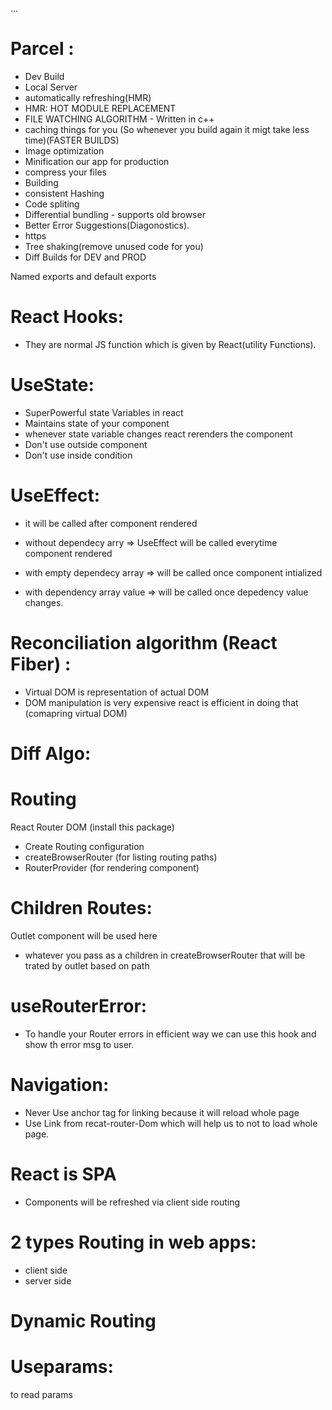 ...

# Parcel :
- Dev Build
- Local Server
- automatically refreshing(HMR)
- HMR: HOT MODULE REPLACEMENT
- FILE WATCHING ALGORITHM - Written in c++
- caching things for you (So whenever you  build again it migt take less time)(FASTER BUILDS)
- Image optimization
- Minification our app for production
- compress your files
- Building
- consistent Hashing
- Code spliting
- Differential bundling -  supports old browser
- Better Error Suggestions(Diagonostics).
- https
- Tree shaking(remove unused code for you)
- Diff Builds for DEV and PROD

 Named exports and default exports

 # React Hooks: 
 - They are normal JS function which is given by React(utility Functions).

 # UseState:
 - SuperPowerful state Variables in react
 - Maintains state of your component
 - whenever state variable changes react rerenders the component
 - Don't use outside component
 - Don't use inside condition

 # UseEffect:
 - it will be called after component rendered

 - without dependecy arry => UseEffect will be called everytime component rendered
 - with empty dependecy array => will be called once component intialized
 - with dependency array value => will be called once depedency value changes.


 # Reconciliation algorithm (React Fiber) :
 - Virtual DOM is representation of actual DOM
 - DOM manipulation is very expensive react is efficient in doing that (comapring virtual DOM)

 # Diff Algo:


 # Routing
 React Router DOM (install this package)
 - Create Routing configuration
 - createBrowserRouter (for listing routing paths)
 - RouterProvider (for rendering component)

 # Children Routes:
 Outlet component will be used here
 - whatever you pass as a children in createBrowserRouter that will be trated by outlet based on path

 # useRouterError: 
 - To handle your Router errors in efficient way we can use this hook and show th error msg to user.

 # Navigation:
 - Never Use anchor tag for linking because it will reload whole page
 - Use Link from recat-router-Dom which will help us to not to load whole page.

 # React is SPA
 - Components will be refreshed via client side routing

 # 2 types Routing in web apps:
 - client side
 - server side

 # Dynamic Routing

 # Useparams:
 to read params




